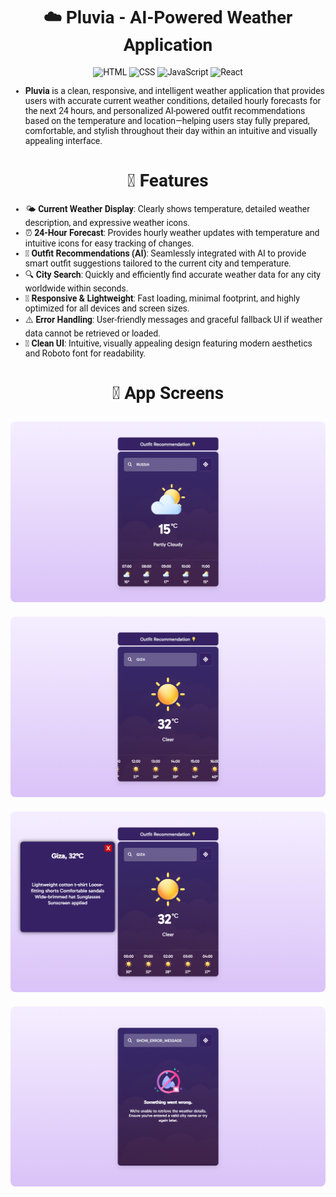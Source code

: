 <div style = "font-family: 'Roboto', sans-serif;">

<div align = "center">

# **☁️ Pluvia - AI-Powered Weather Application**

![HTML](https://img.shields.io/badge/HTML5-E34F26?style=for-the-badge&logo=html5&logoColor=white)
![CSS](https://img.shields.io/badge/CSS3-1572B6?style=for-the-badge&logo=css3&logoColor=white)
![JavaScript](https://img.shields.io/badge/JavaScript-F7DF1E?style=for-the-badge&logo=javascript&logoColor=black)
![React](https://img.shields.io/badge/React-20232A?style=for-the-badge&logo=react&logoColor=61DAFB)

</div>

- **Pluvia** is a clean, responsive, and intelligent weather application that provides users with accurate current weather conditions, detailed hourly forecasts for the next 24 hours, and personalized AI-powered outfit recommendations based on the temperature and location—helping users stay fully prepared, comfortable, and stylish throughout their day within an intuitive and visually appealing interface.

<div align = "center">

# **🚀 Features**

</div>

- 🌤️ **Current Weather Display**: Clearly shows temperature, detailed weather description, and expressive weather icons.
- ⏰ **24-Hour Forecast**: Provides hourly weather updates with temperature and intuitive icons for easy tracking of changes.
- 🤖 **Outfit Recommendations (AI)**: Seamlessly integrated with AI to provide smart outfit suggestions tailored to the current city and temperature.
- 🔍 **City Search**: Quickly and efficiently find accurate weather data for any city worldwide within seconds.
- 💾 **Responsive & Lightweight**: Fast loading, minimal footprint, and highly optimized for all devices and screen sizes.
- ⚠️ **Error Handling**: User-friendly messages and graceful fallback UI if weather data cannot be retrieved or loaded.
- 🎨 **Clean UI**: Intuitive, visually appealing design featuring modern aesthetics and Roboto font for readability.

<div align = "center">

# **📸 App Screens**

<img src = "./public/assets/S1.png" alt = "Image not found" width = "700" style = "border-radius: 8px; margin: 10px 0;">
<br>
<img src = "./public/assets/S2.png" alt = "Image not found" width = "700" style = "border-radius: 8px; margin: 10px 0;">
<br>
<img src = "./public/assets/S3.png" alt = "Image not found" width = "700" style = "border-radius: 8px; margin: 10px 0;">
<br>
<img src = "./public/assets/S4.png" alt = "Image not found" width = "700" style = "border-radius: 8px; margin: 10px 0;">

</div>